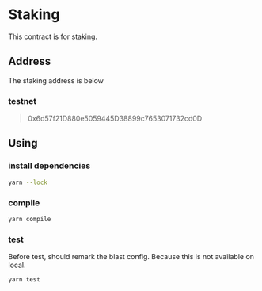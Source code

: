 # Staking

This contract is for staking.

## Address

The staking address is below

### testnet

> 0x6d57f21D880e5059445D38899c7653071732cd0D

## Using

### install dependencies

```bash
yarn --lock
```

### compile

```bash
yarn compile
```

### test

Before test, should remark the blast config. Because this is not available on local.

```bash
yarn test
```
